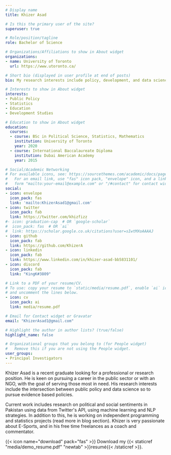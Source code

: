 ```yaml
---
# Display name
title: Khizer Asad

# Is this the primary user of the site?
superuser: true

# Role/position/tagline
role: Bachelor of Science

# Organizations/Affiliations to show in About widget
organizations:
- name: University of Toronto
  url: https://www.utoronto.ca/

# Short bio (displayed in user profile at end of posts)
bio: My research interests include policy, development, and data science.

# Interests to show in About widget
interests:
- Public Policy
- Statistics
- Education
- Development Studies

# Education to show in About widget
education:
  courses:
  - course: BSc in Political Science, Statistics, Mathematics
    institution: University of Toronto
    year: 2020
  - course: International Baccalaureate Diploma
    institution: Dubai American Academy
    year: 2015

# Social/Academic Networking
# For available icons, see: https://sourcethemes.com/academic/docs/page-builder/#icons
#   For an email link, use "fas" icon pack, "envelope" icon, and a link in the
#   form "mailto:your-email@example.com" or "/#contact" for contact widget.
social:
- icon: envelope
  icon_pack: fas
  link: 'mailto:KhizerAsad1@gmail.com'
- icon: twitter
  icon_pack: fab
  link: https://twitter.com/khizfizz
#- icon: graduation-cap  # OR `google-scholar`
#  icon_pack: fas  # OR `ai`
#  link: https://scholar.google.co.uk/citations?user=sIwtMXoAAAAJ
- icon: github
  icon_pack: fab
  link: https://github.com/KhizerA
- icon: linkedin
  icon_pack: fab
  link: https://www.linkedin.com/in/khizer-asad-bb5831101/
- icon: discord
  icon_pack: fab
  link: "KingK#3809"

# Link to a PDF of your resume/CV.
# To use: copy your resume to `static/media/resume.pdf`, enable `ai` icons in `params.toml`, 
# and uncomment the lines below.
- icon: cv
  icon_pack: ai
  link: media/resume.pdf

# Email for Contact widget or Gravatar
email: "KhizerAsad1@gmail.com"

# Highlight the author in author lists? (true/false)
highlight_name: false

# Organizational groups that you belong to (for People widget)
#   Remove this if you are not using the People widget.
user_groups:
- Principal Investigators
---
```


Khizer Asad is a recent graduate looking for a professional or research position. He is keen on pursuing a career in the public sector or with an NGO, with the goal of serving those most in need. His research interests include the intersection between public policy and data science so to pursue evidence based policies. 

Current work includes research on political and social sentiments in Pakistan using data from Twitter's API, using machine learning and NLP strategies. In addition to this, he is working on independent programming and statistics projects (read more in blog section). Khizer is very passionate about E-Sports, and in his free time freelances as a coach and commentator. 


{{< icon name="download" pack="fas" >}} Download my {{< staticref "media/demo_resume.pdf" "newtab" >}}resumé{{< /staticref >}}.
